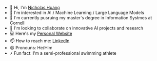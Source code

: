 - 👋 Hi, I'm [Nicholas Huang](@NIC397)
- 👀 I'm interested in AI / Machine Learning / Large Language Models
- 🌱 I'm currently pusruing my master's degree in Information Systmes at Cornell
- 💞️ I'm looking to collaborate on innovative AI projects and research
- 💻 Here's my [Personal Website](https://nic397.github.io/)
- 📫 How to reach me: [LinkedIn](https://www.linkedin.com/in/nicholas-zhijun-huang/)
- 😄 Pronouns: He/Him
- ⚡ Fun fact: I'm a semi-professional swimming athlete

<!---
NIC397/NIC397 is a ✨ special ✨ repository because its `README.md` (this file) appears on your GitHub profile.
You can click the Preview link to take a look at your changes.
--->
